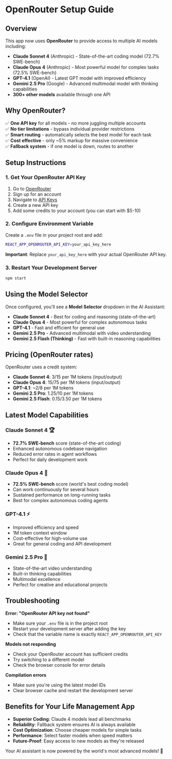 # OpenRouter Setup Guide

## Overview

This app now uses **OpenRouter** to provide access to multiple AI models including:

- **Claude Sonnet 4** (Anthropic) - State-of-the-art coding model (72.7% SWE-bench)
- **Claude Opus 4** (Anthropic) - Most powerful model for complex tasks (72.5% SWE-bench)  
- **GPT-4.1** (OpenAI) - Latest GPT model with improved efficiency
- **Gemini 2.5 Pro** (Google) - Advanced multimodal model with thinking capabilities
- **300+ other models** available through one API

## Why OpenRouter?

✅ **One API key** for all models - no more juggling multiple accounts  
✅ **No tier limitations** - bypass individual provider restrictions  
✅ **Smart routing** - automatically selects the best model for each task  
✅ **Cost effective** - only ~5% markup for massive convenience  
✅ **Fallback system** - if one model is down, routes to another  

## Setup Instructions

### 1. Get Your OpenRouter API Key

1. Go to [OpenRouter](https://openrouter.ai)
2. Sign up for an account
3. Navigate to [API Keys](https://openrouter.ai/settings/keys)
4. Create a new API key
5. Add some credits to your account (you can start with $5-10)

### 2. Configure Environment Variable

Create a `.env` file in your project root and add:

```bash
REACT_APP_OPENROUTER_API_KEY=your_api_key_here
```

**Important**: Replace `your_api_key_here` with your actual OpenRouter API key.

### 3. Restart Your Development Server

```bash
npm start
```

## Using the Model Selector

Once configured, you'll see a **Model Selector** dropdown in the AI Assistant:

- **Claude Sonnet 4** - Best for coding and reasoning (state-of-the-art)
- **Claude Opus 4** - Most powerful for complex autonomous tasks
- **GPT-4.1** - Fast and efficient for general use
- **Gemini 2.5 Pro** - Advanced multimodal with video understanding
- **Gemini 2.5 Flash (Thinking)** - Fast with built-in reasoning capabilities

## Pricing (OpenRouter rates)

OpenRouter uses a credit system:

- **Claude Sonnet 4**: $3/$15 per 1M tokens (input/output)
- **Claude Opus 4**: $15/$75 per 1M tokens (input/output)  
- **GPT-4.1**: ~$2/$8 per 1M tokens
- **Gemini 2.5 Pro**: $1.25/$10 per 1M tokens
- **Gemini 2.5 Flash**: $0.15/$3.50 per 1M tokens

## Latest Model Capabilities

### Claude Sonnet 4 🏆
- **72.7% SWE-bench** score (state-of-the-art coding)
- Enhanced autonomous codebase navigation
- Reduced error rates in agent workflows
- Perfect for daily development work

### Claude Opus 4 🚀
- **72.5% SWE-bench** score (world's best coding model)
- Can work continuously for several hours
- Sustained performance on long-running tasks
- Best for complex autonomous coding agents

### GPT-4.1 ⚡
- Improved efficiency and speed
- 1M token context window
- Cost-effective for high-volume use
- Great for general coding and API development

### Gemini 2.5 Pro 🎥
- State-of-the-art video understanding
- Built-in thinking capabilities  
- Multimodal excellence
- Perfect for creative and educational projects

## Troubleshooting

**Error: "OpenRouter API key not found"**
- Make sure your `.env` file is in the project root
- Restart your development server after adding the key
- Check that the variable name is exactly `REACT_APP_OPENROUTER_API_KEY`

**Models not responding**
- Check your OpenRouter account has sufficient credits
- Try switching to a different model
- Check the browser console for error details

**Compilation errors**
- Make sure you're using the latest model IDs
- Clear browser cache and restart the development server

## Benefits for Your Life Management App

- **Superior Coding**: Claude 4 models lead all benchmarks
- **Reliability**: Fallback system ensures AI is always available
- **Cost Optimization**: Choose cheaper models for simple tasks
- **Performance**: Select faster models when speed matters
- **Future-Proof**: Easy access to new models as they're released

Your AI assistant is now powered by the world's most advanced models! 🚀 